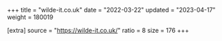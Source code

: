 +++
title = "wilde-it.co.uk"
date = "2022-03-22"
updated = "2023-04-17"
weight = 180019

[extra]
source = "https://wilde-it.co.uk/"
ratio = 8
size = 176
+++

